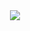 <div align="center">
<img src="https://capsule-render.vercel.app/api?type=waving&color=timeGradient&height=250&section=footer&reversal=true&animation=twinkling&fontSize=70&fontAlignY=60&descAlignY=80&text=st-Nodejsdev&desc=STAY_TOMORROW%27s%20Develop%20Organization" />
</div>
